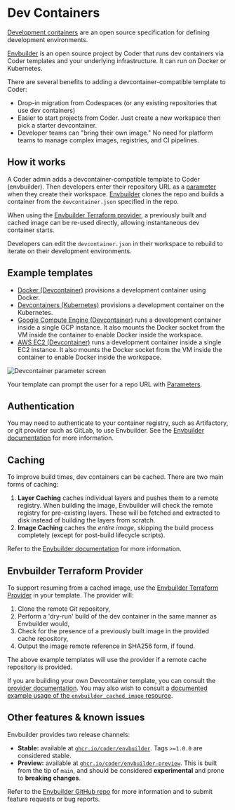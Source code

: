 # Dev Containers

[Development containers](https://containers.dev) are an open source
specification for defining development environments.

[Envbuilder](https://github.com/coder/envbuilder) is an open source project by
Coder that runs dev containers via Coder templates and your underlying
infrastructure. It can run on Docker or Kubernetes.

There are several benefits to adding a devcontainer-compatible template to
Coder:

- Drop-in migration from Codespaces (or any existing repositories that use dev
  containers)
- Easier to start projects from Coder. Just create a new workspace then pick a
  starter devcontainer.
- Developer teams can "bring their own image." No need for platform teams to
  manage complex images, registries, and CI pipelines.

## How it works

A Coder admin adds a devcontainer-compatible template to Coder (envbuilder).
Then developers enter their repository URL as a
[parameter](../extending-templates/parameters.md) when they create their
workspace. [Envbuilder](https://github.com/coder/envbuilder) clones the repo and
builds a container from the `devcontainer.json` specified in the repo.

When using the [Envbuilder Terraform provider](#envbuilder-terraform-provider),
a previously built and cached image can be re-used directly, allowing
instantaneous dev container starts.

Developers can edit the `devcontainer.json` in their workspace to rebuild to
iterate on their development environments.

## Example templates

- [Docker (Devcontainer)](https://github.com/coder/coder/tree/main/examples/templates/docker-devcontainer)
  provisions a development container using Docker.
- [Devcontainers (Kubernetes)](https://github.com/coder/coder/tree/main/examples/templates/devcontainer-kubernetes)
  provisions a development container on the Kubernetes.
- [Google Compute Engine (Devcontainer)](https://github.com/coder/coder/tree/main/examples/templates/gcp-devcontainer)
  runs a development container inside a single GCP instance. It also mounts the
  Docker socket from the VM inside the container to enable Docker inside the
  workspace.
- [AWS EC2 (Devcontainer)](https://github.com/coder/coder/tree/main/examples/templates/aws-devcontainer)
  runs a development container inside a single EC2 instance. It also mounts the
  Docker socket from the VM inside the container to enable Docker inside the
  workspace.

![Devcontainer parameter screen](../../../images/templates/devcontainers.png)

Your template can prompt the user for a repo URL with
[Parameters](../extending-templates/parameters.md).

## Authentication

You may need to authenticate to your container registry, such as Artifactory, or
git provider such as GitLab, to use Envbuilder. See the
[Envbuilder documentation](https://github.com/coder/envbuilder/blob/main/docs/container-registry-auth.md)
for more information.

## Caching

To improve build times, dev containers can be cached. There are two main forms
of caching:

1. **Layer Caching** caches individual layers and pushes them to a remote
   registry. When building the image, Envbuilder will check the remote registry
   for pre-existing layers. These will be fetched and extracted to disk instead
   of building the layers from scratch.
2. **Image Caching** caches the _entire image_, skipping the build process
   completely (except for post-build lifecycle scripts).

Refer to the
[Envbuilder documentation](https://github.com/coder/envbuilder/blob/main/docs/caching.md)
for more information.

## Envbuilder Terraform Provider

To support resuming from a cached image, use the
[Envbuilder Terraform Provider](https://github.com/coder/terraform-provider-envbuilder)
in your template. The provider will:

1. Clone the remote Git repository,
2. Perform a 'dry-run' build of the dev container in the same manner as
   Envbuilder would,
3. Check for the presence of a previously built image in the provided cache
   repository,
4. Output the image remote reference in SHA256 form, if found.

The above example templates will use the provider if a remote cache repository
is provided.

If you are building your own Devcontainer template, you can consult the
[provider documentation](https://registry.terraform.io/providers/coder/envbuilder/latest/docs/resources/cached_image).
You may also wish to consult a
[documented example usage of the `envbuilder_cached_image` resource](https://github.com/coder/terraform-provider-envbuilder/blob/main/examples/resources/envbuilder_cached_image/envbuilder_cached_image_resource.tf).

## Other features & known issues

Envbuilder provides two release channels:

- **Stable:** available at
  [`ghcr.io/coder/envbuilder`](https://github.com/coder/envbuilder/pkgs/container/envbuilder).
  Tags `>=1.0.0` are considered stable.
- **Preview:** available at
  [`ghcr.io/coder/envbuilder-preview`](https://github.com/coder/envbuilder/pkgs/container/envbuilder-preview).
  This is built from the tip of `main`, and should be considered
  **experimental** and prone to **breaking changes**.

Refer to the [Envbuilder GitHub repo](https://github.com/coder/envbuilder/) for
more information and to submit feature requests or bug reports.
